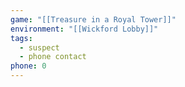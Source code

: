 ```yaml
---
game: "[[Treasure in a Royal Tower]]"
environment: "[[Wickford Lobby]]"
tags: 
  - suspect
  - phone contact
phone: 0
---
```

